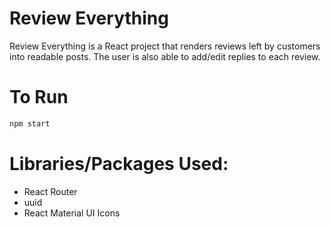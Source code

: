 # Review Everything

Review Everything is a React project that renders reviews left by customers into readable posts. The user is also able to add/edit replies to each review.

# To Run

```bash
npm start
```

# Libraries/Packages Used:

- React Router
- uuid
- React Material UI Icons
